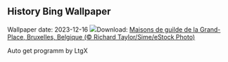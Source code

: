 ## History Bing Wallpaper
Wallpaper date: 2023-12-16
![](https://www.bing.com/th?id=OHR.GrandPlaceXmas_FR-FR1582369462_UHD.jpg&w=1000)Download: [Maisons de guilde de la Grand-Place, Bruxelles, Belgique (© Richard Taylor/Sime/eStock Photo)](https://www.bing.com/th?id=OHR.GrandPlaceXmas_FR-FR1582369462_UHD.jpg)

Auto get programm by LtgX
